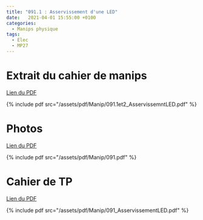 ```yaml
---
title: "091.1 : Asservissement d'une LED"
date:   2021-04-01 15:55:00 +0100
categories:
  - Manips physique
tags:
  - Elec
  - MP27
---
```


# Extrait du cahier de manips

[Lien du PDF](/assets/pdf/Manip/091.1et2_AsservissemntLED.pdf)

{% include pdf src="/assets/pdf/Manip/091.1et2_AsservissemntLED.pdf" %}

# Photos

[Lien du PDF](/assets/pdf/Manip/091.pdf)

{% include pdf src="/assets/pdf/Manip/091.pdf" %}

# Cahier de TP

[Lien du PDF](/assets/pdf/Manip/091_AsservissementLED.pdf)

{% include pdf src="/assets/pdf/Manip/091_AsservissementLED.pdf" %}
